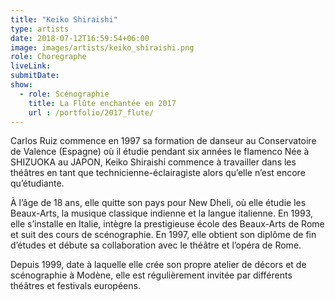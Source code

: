 ```yaml
---
title: "Keiko Shiraishi"
type: artists
date: 2018-07-12T16:59:54+06:00
image: images/artists/keiko_shiraishi.png
role: Choregraphe
liveLink: 
submitDate: 
show:
  - role: Scénographie
    title: La Flûte enchantée en 2017
    url : /portfolio/2017_flute/
---
```


Carlos Ruiz commence en 1997 sa formation de danseur au Conservatoire de Valence (Espagne) où il étudie pendant six années le flamenco Née à SHIZUOKA au JAPON, Keiko Shiraishi commence à travailler dans les théâtres en tant que technicienne-éclairagiste alors qu’elle n’est encore qu’étudiante.

À l’âge de 18 ans, elle quitte son pays pour New Dheli, où elle étudie les Beaux-Arts, la musique classique indienne et la langue italienne. En 1993, elle s’installe en Italie, intègre la prestigieuse école des Beaux-Arts de Rome et suit des cours de scénographie. En 1997, elle obtient son diplôme de fin d’études et débute sa collaboration avec le théâtre et l’opéra de Rome.

Depuis 1999, date à laquelle elle crée son propre atelier de décors et de scénographie à Modène, elle est régulièrement invitée par différents théâtres et festivals européens.


